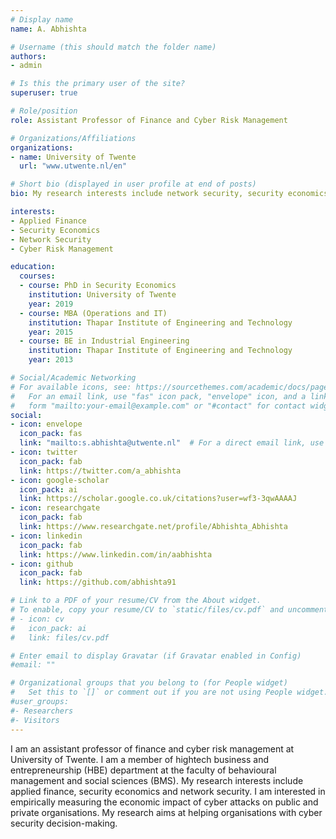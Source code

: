 ```yaml
---
# Display name
name: A. Abhishta

# Username (this should match the folder name)
authors:
- admin

# Is this the primary user of the site?
superuser: true

# Role/position
role: Assistant Professor of Finance and Cyber Risk Management

# Organizations/Affiliations
organizations:
- name: University of Twente
  url: "www.utwente.nl/en"

# Short bio (displayed in user profile at end of posts)
bio: My research interests include network security, security economics and applied finance.

interests:
- Applied Finance 
- Security Economics
- Network Security
- Cyber Risk Management

education:
  courses:
  - course: PhD in Security Economics
    institution: University of Twente
    year: 2019
  - course: MBA (Operations and IT)
    institution: Thapar Institute of Engineering and Technology
    year: 2015
  - course: BE in Industrial Engineering
    institution: Thapar Institute of Engineering and Technology
    year: 2013

# Social/Academic Networking
# For available icons, see: https://sourcethemes.com/academic/docs/page-builder/#icons
#   For an email link, use "fas" icon pack, "envelope" icon, and a link in the
#   form "mailto:your-email@example.com" or "#contact" for contact widget.
social:
- icon: envelope
  icon_pack: fas
  link: "mailto:s.abhishta@utwente.nl"  # For a direct email link, use "mailto:test@example.org".
- icon: twitter
  icon_pack: fab
  link: https://twitter.com/a_abhishta
- icon: google-scholar
  icon_pack: ai
  link: https://scholar.google.co.uk/citations?user=wf3-3qwAAAAJ
- icon: researchgate
  icon_pack: fab
  link: https://www.researchgate.net/profile/Abhishta_Abhishta
- icon: linkedin
  icon_pack: fab
  link: https://www.linkedin.com/in/aabhishta
- icon: github
  icon_pack: fab
  link: https://github.com/abhishta91

# Link to a PDF of your resume/CV from the About widget.
# To enable, copy your resume/CV to `static/files/cv.pdf` and uncomment the lines below.
# - icon: cv
#   icon_pack: ai
#   link: files/cv.pdf

# Enter email to display Gravatar (if Gravatar enabled in Config)
#email: ""

# Organizational groups that you belong to (for People widget)
#   Set this to `[]` or comment out if you are not using People widget.
#user_groups:
#- Researchers
#- Visitors
---
```


I am an assistant professor of finance and cyber risk management at University of Twente. I am a member of hightech business and entrepreneurship (HBE) department at the faculty of behavioural management and social sciences (BMS). My research interests include applied finance, security economics and network security. I am interested in empirically measuring the economic impact of cyber attacks on public and private organisations. My research aims at helping organisations with cyber security decision-making. 

